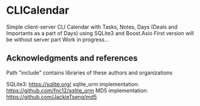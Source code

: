 # CLICalendar
Simple client-server CLI Calendar with Tasks, Notes, Days (Deals and Importants as a part of Days) using SQLite3 and Boost.Asio
First version will be without server part
Work in progress...

## Acknowledgments and references
Path "include" contains libraries of these authors and organizations

SQLite3:                   https://sqlite.org/
sqlite_orm implementation: https://github.com/fnc12/sqlite_orm
MD5        implementation: https://github.com/JackieTseng/md5


